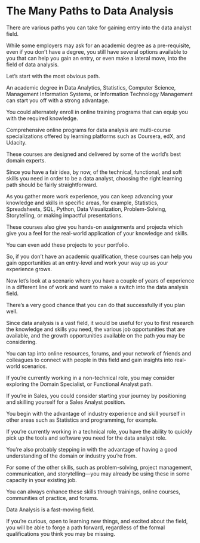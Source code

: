 # The Many Paths to Data Analysis

There are various paths you can take for gaining entry into the data analyst field. 

While some employers may ask for an academic degree as a pre-requisite, even if you don’t have a degree, you still have several options available to you that can help you gain an entry, or even make a lateral move, into the field of data analysis. 

Let’s start with the most obvious path. 

An academic degree in Data Analytics, Statistics, Computer Science, Management Information Systems, or Information Technology Management can start you off with a strong advantage. 

You could alternately enroll in online training programs that can equip you with the required knowledge. 

Comprehensive online programs for data analysis are multi-course specializations offered by learning platforms such as Coursera, edX, and Udacity. 

These courses are designed and delivered by some of the world’s best domain experts. 

Since you have a fair idea, by now, of the technical, functional, and soft skills you need in order to be a data analyst, choosing the right learning path should be fairly straightforward. 

As you gather more work experience, you can keep advancing your knowledge and skills in specific areas, for example, Statistics, Spreadsheets, SQL, Python, Data Visualization, Problem-Solving, Storytelling, or making impactful presentations. 

These courses also give you hands-on assignments and projects which give you a feel for the real-world application of your knowledge and skills. 

You can even add these projects to your portfolio. 

So, if you don’t have an academic qualification, these courses can help you gain opportunities at an entry-level and work your way up as your experience grows. 

Now let’s look at a scenario where you have a couple of years of experience in a different line of work and want to make a switch into the data analysis field. 

There’s a very good chance that you can do that successfully if you plan well. 

Since data analysis is a vast field, it would be useful for you to first research the knowledge and skills you need, the various job opportunities that are available, and the growth opportunities available on the path you may be considering. 

You can tap into online resources, forums, and your network of friends and colleagues to connect with people in this field and gain insights into real-world scenarios. 

If you’re currently working in a non-technical role, you may consider exploring the Domain Specialist, or Functional Analyst path. 

If you’re in Sales, you could consider starting your journey by positioning and skilling yourself for a Sales Analyst position. 

You begin with the advantage of industry experience and skill yourself in other areas such as Statistics and programming, for example. 

If you’re currently working in a technical role, you have the ability to quickly pick up the tools and software you need for the data analyst role. 

You’re also probably stepping in with the advantage of having a good understanding of the domain or industry you’re from. 

For some of the other skills, such as problem-solving, project management, communication, and storytelling—you may already be using these in some capacity in your existing job. 

You can always enhance these skills through trainings, online courses, communities of practice, and forums. 

Data Analysis is a fast-moving field. 

If you’re curious, open to learning new things, and excited about the field, you will be able to forge a path forward, regardless of the formal qualifications you think you may be missing.